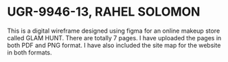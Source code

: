 # UGR-9946-13, RAHEL SOLOMON
This is a digital wireframe designed using figma for an online makeup store called GLAM HUNT. There are totally 7 pages. I have uploaded the pages in both PDF and PNG format. I have also included the site map for the website in both formats.

